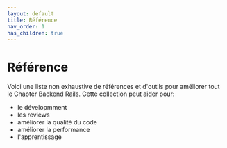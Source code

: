 ```yaml
---
layout: default
title: Référence
nav_order: 1
has_children: true
---
```


# Référence

Voici une liste non exhaustive de références et d'outils pour améliorer tout le Chapter Backend Rails.
Cette collection peut aider pour: 
 * le dévelopmment
 * les reviews
 * améliorer la qualité du code
 * améliorer la performance
 * l'apprentissage



